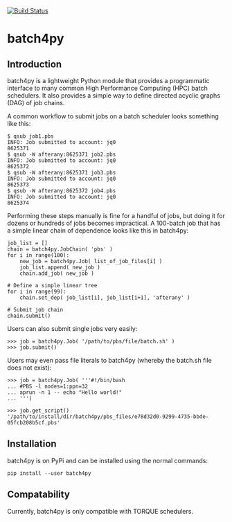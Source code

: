 [![Build Status](https://travis-ci.com/TerraFusion/batch4py.svg?branch=master)](https://travis-ci.com/TerraFusion/batch4py)
# batch4py

## Introduction
batch4py is a lightweight Python module that provides a programmatic interface to many common High Performance Computing (HPC) batch schedulers. It also provides a simple way to define directed acyclic graphs (DAG) of job chains.

A common workflow to submit jobs on a batch scheduler looks something like this:

```
$ qsub job1.pbs  
INFO: Job submitted to account: jq0
8625371
$ qsub -W afterany:8625371 job2.pbs
INFO: Job submitted to account: jq0
8625372
$ qsub -W afterany:8625371 job3.pbs
INFO: Job submitted to account: jq0
8625373
$ qsub -W afterany:8625372 job4.pbs
INFO: Job submitted to account: jq0
8625374
```

Performing these steps manually is fine for a handful of jobs, but doing it for dozens or hundreds of jobs becomes impractical. A 100-batch job that has a simple linear chain of dependence looks like this in batch4py:

```
job_list = []  
chain = batch4py.JobChain( 'pbs' )
for i in range(100):
    new_job = batch4py.Job( list_of_job_files[i] )
    job_list.append( new_job )
    chain.add_job( new_job )
    
# Define a simple linear tree
for i in range(99):
    chain.set_dep( job_list[i], job_list[i+1], 'afterany' )
    
# Submit job chain
chain.submit()
```

Users can also submit single jobs very easily:

```
>>> job = batch4py.Job( '/path/to/pbs/file/batch.sh' )
>>> job.submit()
```

Users may even pass file literals to batch4py (whereby the batch.sh file does not exist):

```
>>> job = batch4py.Job( '''#!/bin/bash
... #PBS -l nodes=1:ppn=32
... aprun -n 1 -- echo "Hello world!"
... ''')

>>> job.get_script()
'/path/to/install/dir/batch4py/pbs_files/e78d32d0-9299-4735-bbde-05fcb208b5cf.pbs'
```

## Installation
batch4py is on PyPi and can be installed using the normal commands:

`pip install --user batch4py`

## Compatability

Currently, batch4py is only compatible with TORQUE schedulers.
